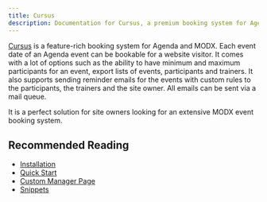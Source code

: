 ```yaml
---
title: Cursus
description: Documentation for Cursus, a premium booking system for Agenda and MODX by Treehill Studio.
---
```


[Cursus](https://modmore.com/cursus/) is a feature-rich booking system for
Agenda and MODX. Each event date of an Agenda event can be bookable for a
website visitor. It comes with a lot of options such as the ability to have
minimum and maximum participants for an event, export lists of events,
participants and trainers. It also supports sending reminder emails for the
events with custom rules to the participants, the trainers and the site owner.
All emails can be sent via a mail queue.

It is a perfect solution for site owners looking for an extensive MODX event
booking system.

## Recommended Reading

- [Installation](01_Installation.md)
- [Quick Start](02_Quick_Start.md)
- [Custom Manager Page](03_Custom_Manager_Page/index.md)
- [Snippets](05_Snippets/index.md)
